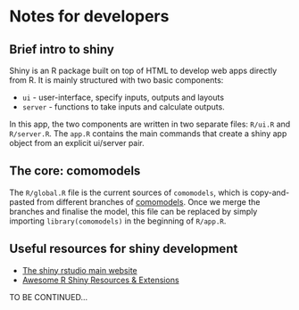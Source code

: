 # Notes for developers

## Brief intro to shiny
Shiny is an R package built on top of HTML to develop web apps directly from R. It is mainly structured with two basic components: 
* `ui` - user-interface, specify inputs, outputs and layouts
* `server` - functions to take inputs and calculate outputs.

In this app, the two components are written in two separate files: `R/ui.R` and `R/server.R`. The `app.R` contains the main commands that create a shiny app object from an explicit ui/server pair.

## The core: comomodels
The `R/global.R` file is the current sources of `comomodels`, which is copy-and-pasted from different branches of [comomodels](https://github.com/Como-DTC-Collaboration/como-models). Once we merge the branches and finalise the model, this file can be replaced by simply importing `library(comomodels)` in the beginning of `R/app.R`.

## Useful resources for shiny development
* [The shiny rstudio main website](https://shiny.rstudio.com/)
* [Awesome R Shiny Resources & Extensions](https://paulvanderlaken.com/2021/02/16/awesome-r-shiny-resources-extensions/)

TO BE CONTINUED...
